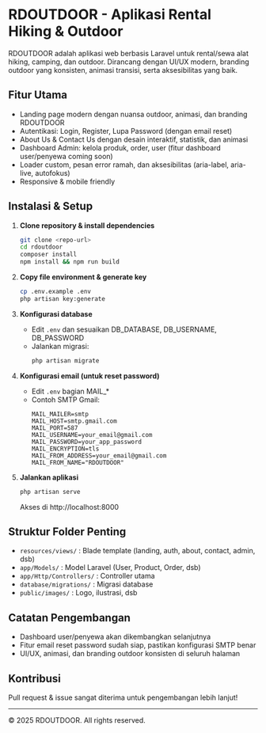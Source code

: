 # RDOUTDOOR - Aplikasi Rental Hiking & Outdoor

RDOUTDOOR adalah aplikasi web berbasis Laravel untuk rental/sewa alat hiking, camping, dan outdoor. Dirancang dengan UI/UX modern, branding outdoor yang konsisten, animasi transisi, serta aksesibilitas yang baik.

## Fitur Utama
- Landing page modern dengan nuansa outdoor, animasi, dan branding RDOUTDOOR
- Autentikasi: Login, Register, Lupa Password (dengan email reset)
- About Us & Contact Us dengan desain interaktif, statistik, dan animasi
- Dashboard Admin: kelola produk, order, user (fitur dashboard user/penyewa coming soon)
- Loader custom, pesan error ramah, dan aksesibilitas (aria-label, aria-live, autofokus)
- Responsive & mobile friendly

## Instalasi & Setup
1. **Clone repository & install dependencies**
   ```bash
   git clone <repo-url>
   cd rdoutdoor
   composer install
   npm install && npm run build
   ```
2. **Copy file environment & generate key**
   ```bash
   cp .env.example .env
   php artisan key:generate
   ```
3. **Konfigurasi database**
   - Edit `.env` dan sesuaikan DB_DATABASE, DB_USERNAME, DB_PASSWORD
   - Jalankan migrasi:
     ```bash
     php artisan migrate
     ```
4. **Konfigurasi email (untuk reset password)**
   - Edit `.env` bagian MAIL_*
   - Contoh SMTP Gmail:
     ```env
     MAIL_MAILER=smtp
     MAIL_HOST=smtp.gmail.com
     MAIL_PORT=587
     MAIL_USERNAME=your_email@gmail.com
     MAIL_PASSWORD=your_app_password
     MAIL_ENCRYPTION=tls
     MAIL_FROM_ADDRESS=your_email@gmail.com
     MAIL_FROM_NAME="RDOUTDOOR"
     ```

5. **Jalankan aplikasi**
   ```bash
   php artisan serve
   ```
   Akses di http://localhost:8000

## Struktur Folder Penting
- `resources/views/` : Blade template (landing, auth, about, contact, admin, dsb)
- `app/Models/` : Model Laravel (User, Product, Order, dsb)
- `app/Http/Controllers/` : Controller utama
- `database/migrations/` : Migrasi database
- `public/images/` : Logo, ilustrasi, dsb

## Catatan Pengembangan
- Dashboard user/penyewa akan dikembangkan selanjutnya
- Fitur email reset password sudah siap, pastikan konfigurasi SMTP benar
- UI/UX, animasi, dan branding outdoor konsisten di seluruh halaman

## Kontribusi
Pull request & issue sangat diterima untuk pengembangan lebih lanjut!

---

© 2025 RDOUTDOOR. All rights reserved.
